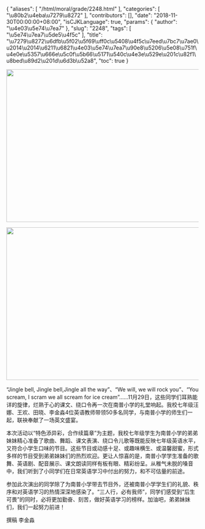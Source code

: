 {
    "aliases": [
        "/html/moral/grade/2248.html"
    ],
    "categories": [
        "\u80b2\u4eba\u7279\u8272"
    ],
    "contributors": [],
    "date": "2018-11-30T00:00:00+08:00",
    "isCJKLanguage": true,
    "params": {
        "author": "\u4e03\u5e74\u7ea7"
    },
    "slug": "2248",
    "tags": [
        "\u5e74\u7ea7\u5de5\u4f5c"
    ],
    "title": "\u7279\u8272\u6dfb\u5f02\u5f69\uff0c\u5408\u4f5c\u7eed\u7bc7\u7ae0\u2014\u2014\u6211\u6821\u4e03\u5e74\u7ea7\u90e8\u5206\u5e08\u751f\u4e0e\u5357\u666e\u5c0f\u5b66\u5171\u540c\u4e3e\u529e\u201c\u82f1\u8bed\u89d2\u201d\u6d3b\u52a8",
    "toc": true
}


<img
    src="https://cdn.tfls.online/mirror/full/cfeb5dd552cba7bf82f6e0e4c8491626cb8d5a69.jpg"
    style="display:block;margin-left:auto;margin-right:auto;"
    decoding="async"
    fetchpriority="auto"
    loading="lazy"
    height="400"
    width="600"
/>





<img
    src="https://cdn.tfls.online/mirror/full/2b17dd6bee2658ff547d6e1fb48abaca345cfe55.jpg"
    style="display:block;margin-left:auto;margin-right:auto;"
    decoding="async"
    fetchpriority="auto"
    loading="lazy"
    height="400"
    width="600"
/>




“Jingle bell, Jingle bell,Jingle all the way”、“We will, we will rock you”、“You scream, I scram we all scream for ice cream”……11月29日，这些同学们耳熟能详的旋律，烂熟于心的课文、绕口令再一次在南普小学的礼堂响起。我校七年级汪娜、王欢、田晓、李金淼4位英语教师带领50多名同学，与南普小学的师生们一起，联袂奉献了一场英文盛宴。




本次活动以“特色添异彩，合作续篇章”为主题，我校七年级学生为南普小学的弟弟妹妹精心准备了歌曲、舞蹈、课文表演、绕口令儿歌等既能反映七年级英语水平，又符合小学生口味的节目。这些节目或动感十足、或趣味横生、或温馨甜蜜，形式多样的节目受到弟弟妹妹们的热烈欢迎。更让人惊喜的是，南普小学学生准备的歌舞、英语剧、配音展示、课文朗读同样有板有眼、精彩纷呈。从稚气未脱的嗓音中，我们听到了小同学们在日常英语学习中付出的努力，和不可估量的前途。




参加此次演出的同学除了为南普小学带去节目外，还被南普小学学生们的礼貌、秩序和对英语学习的热情深深地感染了。“三人行，必有我师”，同学们感受到“后生可畏”的同时，必将更加勤奋、刻苦，做好英语学习的榜样。加油吧，弟弟妹妹们，我们一起努力前进！





 撰稿 李金淼



  



